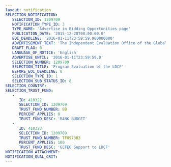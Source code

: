 ```yaml
---
layout: notification
SELECTION_NOTIFICATION: 
   SELECTION_ID: 1209709
   NOTIFICATION_TYPE_ID: 3
   TYPE_NAME: 'Advertise in Bidding Opportunities page'
   PUBLICATION_DATE: '2015-12-28T00:00:00.0'
   EOI_DEADLINE: '2016-01-11T23:59:59.900000000'
   ADVERTISEMENT_TEXT: 'The Independent Evaluation Office of the Global Environment Facility is requesting Expressions of Interest from individual consultants to contribute to the Program Evaluation of the Least Developed Countries Fund (LDCF). The main objective of the evaluation, as follow-up to the 2009 joint evaluation, is to provide evaluative evidence on the progress towards LDCF objectives, major achievements and lessons learned since the Funds establishment. The evaluation aims to provide recommendations on the way forward for the LDCF. The evaluation will be conducted using the methodology laid out in the approach paper available on the GEF IEO website (https://www.thegef.org/gef/OngoingThematic).'
   DRAFT_FLAG: 0
   LANGUAGE_OF_NOTICE: 'English'
   ADVERTISE_UNTIL: '2016-01-11T23:59:59.0'
   SELECTION_NUMBER: 1209709
   SELECTION_TITLE: 'Program Evaluation of the LDCF'
   BEFORE_EOI_DEADLINE: 0
   SELECTION_TYPE_ID: 1
   SELECTION_SUB_STATUS_ID: 8
SELECTION_COUNTRY: 
SELECTION_TRUST_FUND: 
   - 
      ID: 410322
      SELECTION_ID: 1209709
      TRUST_FUND_NUMBER: BB
      PERCENT_APPLIES: 0
      TRUST_FUND_DESC: 'BANK BUDGET'
   - 
      ID: 410323
      SELECTION_ID: 1209709
      TRUST_FUND_NUMBER: TF097383
      PERCENT_APPLIES: 100
      TRUST_FUND_DESC: 'GEFEO Support to LDCF'
NOTIFICATION_ATTACHMENT: 
NOTIFICATION_QUAL_CRIT: 
---
```

